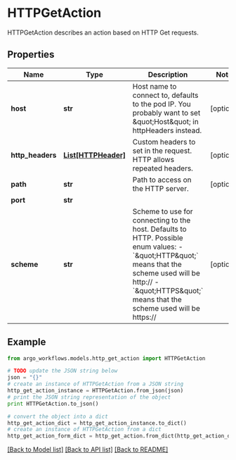 # HTTPGetAction

HTTPGetAction describes an action based on HTTP Get requests.

## Properties

Name | Type | Description | Notes
------------ | ------------- | ------------- | -------------
**host** | **str** | Host name to connect to, defaults to the pod IP. You probably want to set \&quot;Host\&quot; in httpHeaders instead. | [optional] 
**http_headers** | [**List[HTTPHeader]**](HTTPHeader.md) | Custom headers to set in the request. HTTP allows repeated headers. | [optional] 
**path** | **str** | Path to access on the HTTP server. | [optional] 
**port** | **str** |  | 
**scheme** | **str** | Scheme to use for connecting to the host. Defaults to HTTP.  Possible enum values:  - &#x60;\&quot;HTTP\&quot;&#x60; means that the scheme used will be http://  - &#x60;\&quot;HTTPS\&quot;&#x60; means that the scheme used will be https:// | [optional] 

## Example

```python
from argo_workflows.models.http_get_action import HTTPGetAction

# TODO update the JSON string below
json = "{}"
# create an instance of HTTPGetAction from a JSON string
http_get_action_instance = HTTPGetAction.from_json(json)
# print the JSON string representation of the object
print HTTPGetAction.to_json()

# convert the object into a dict
http_get_action_dict = http_get_action_instance.to_dict()
# create an instance of HTTPGetAction from a dict
http_get_action_form_dict = http_get_action.from_dict(http_get_action_dict)
```
[[Back to Model list]](../README.md#documentation-for-models) [[Back to API list]](../README.md#documentation-for-api-endpoints) [[Back to README]](../README.md)


